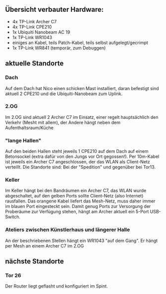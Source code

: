 
## Übersicht verbauter Hardware: 

* 4x TP-Link Archer C7
* 4x TP-Link CPE210 
* 1x Ubiquiti Nanobeam AC 19
* 1x TP-Link WR1043
* einiges an Kabel, teils Patch-Kabel, teils selbst aufgelegt/gecrimpt
* 1x TP-Link WR841 (temporär, zum Debuggen)


## aktuelle Standorte

### Dach 
Auf dem Dach hat Nico einen schicken Mast installiert, daran befestigt sind aktuell 2 CPE210 und die Ubiquiti-Nanobeam zum Uplink. 

### 2.OG
Im 2.OG sind aktuell 2 Archer C7 im Einsatz, einer regelt hauptsächlich den Verkehr (Mesht mit allem), der Andere hängt neben dem Aufenthaltsraum/Küche

### "lange Hallen"
Auf den beiden Hallen steht jeweils 1 CPE210 auf dem Dach auf einem Betonsockel (extra dafür von den Jungs vor Ort gegossen!). 
Per 10m-Kabel ist jeweils ein Archer C7 angeschlossen, der das WLAN als Client-Netz verteillt.
Die Standorte sind: Bei der "Spedition" und gegenüber bei Tor13.

### Keller
Im Keller hängt bei den Bandräumen ein Archer C7, das WLAN wurde abgeschaltet, auf den gelben Ports sollte Client-Netz (also Internet) rausfallen. Das orangene Kabel liefert das Mesh-Netz, muss daher immer im blauen Port eingesteckt sein. Damit genug Ports zur Versorgung der Proberäume zur Verfügung stehen, hängt am Archer aktuell ein 5-Port USB-Switch.

### Ateliers zwischen Künstlerhaus und längerer Halle
An der beschriebenen Stellen hängt ein WR1043 "auf dem Gang". Er hängt per Mesh an einem Archer C7 im 2.OG

## nächste Standorte

### Tor 26
Der Router liegt geflasht und konfiguriert im Spint.

